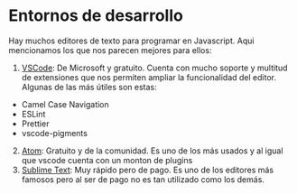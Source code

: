 # Entornos de desarrollo

Hay muchos editores de texto para programar en Javascript. Aqui mencionamos los que nos parecen mejores para ellos:

1. [VSCode](https://code.visualstudio.com/): De Microsoft y gratuito. Cuenta con mucho soporte y multitud de extensiones que nos 
permiten ampliar la funcionalidad del editor. Algunas de las más útiles son estas:
  * Camel Case Navigation
  * ESLint
  * Prettier
  * vscode-pigments

2. [Atom](https://atom.io/): Gratuito y de la comunidad. Es uno de los más usados y al igual que vscode cuenta con un monton de plugins
3. [Sublime Text](https://www.sublimetext.com/): Muy rápido pero de pago. Es uno de los editores más famosos pero al ser de pago no es
tan utilizado como los demás.
